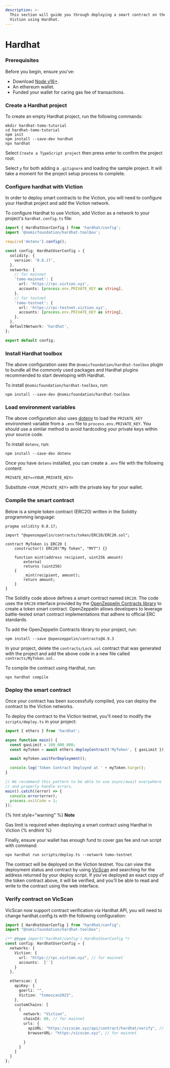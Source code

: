 ```yaml
---
description: >-
  This section will guide you through deploying a smart contract on the
  Viction using Hardhat.
---
```


# Hardhat

### Prerequisites[​](https://docs.linea.build/build-on-linea/quickstart/deploy-smart-contract/hardhat#prerequisites) <a href="#user-content-prerequisites" id="user-content-prerequisites"></a>

Before you begin, ensure you've:

* Download [Node v16+](https://nodejs.org/en/download/).
* An ethereum wallet.
* Funded your wallet for caring gas fee of transactions.

### Create a Hardhat project[​](https://docs.base.org/guides/deploy-smart-contracts#node-v18)

To create an empty Hardhat project, run the following commands:

```
mkdir hardhat-tomo-tutorial
cd hardhat-tomo-tutorial
npm init
npm install --save-dev hardhat
npx hardhat
```

Select `Create a TypeScript project` then press _enter_ to confirm the project root.

Select `y` for both adding a `.gitignore` and loading the sample project. It will take a moment for the project setup process to complete.

### Configure hardhat with Viction

In order to deploy smart contracts to the Viction, you will need to configure your Hardhat project and add the Viction network.

To configure Hardhat to use Viction, add Viction as a network to your project's `hardhat.config.ts` file:

```typescript
import { HardhatUserConfig } from 'hardhat/config';
import '@nomicfoundation/hardhat-toolbox';

require('dotenv').config();

const config: HardhatUserConfig = {
  solidity: {
    version: '0.8.17',
  },
  networks: {
    // for mainnet
    'tomo-mainnet': {
      url: 'https://rpc.viction.xyz',
      accounts: [process.env.PRIVATE_KEY as string],
    },
    // for testnet
    'tomo-testnet': {
      url: 'https://rpc-testnet.viction.xyz',
      accounts: [process.env.PRIVATE_KEY as string],
    },
  },
  defaultNetwork: 'hardhat',
};

export default config;
```

### Install Hardhat toolbox

The above configuration uses the `@nomicfoundation/hardhat-toolbox` plugin to bundle all the commonly used packages and Hardhat plugins recommended to start developing with Hardhat.

To install `@nomicfoundation/hardhat-toolbox`, run:

```
npm install --save-dev @nomicfoundation/hardhat-toolbox
```

### Load environment variables

The above configuration also uses [dotenv](https://www.npmjs.com/package/dotenv) to load the `PRIVATE_KEY` environment variable from a `.env` file to `process.env.PRIVATE_KEY`. You should use a similar method to avoid hardcoding your private keys within your source code.

To install `dotenv`, run:

```
npm install --save-dev dotenv
```

Once you have `dotenv` installed, you can create a `.env` file with the following content:

```
PRIVATE_KEY=<YOUR_PRIVATE_KEY>
```

Substitute `<YOUR_PRIVATE_KEY>` with the private key for your wallet.

### Compile the smart contract[​](https://docs.base.org/guides/deploy-smart-contracts#compiling-the-smart-contract) <a href="#compiling-the-smart-contract" id="compiling-the-smart-contract"></a>

Below is a simple token contract (ERC20) written in the Solidity programming language:

```solidity
pragma solidity 0.8.17;

import "@openzeppelin/contracts/token/ERC20/ERC20.sol";

contract MyToken is ERC20 {
    constructor() ERC20("My Token", "MYT") {}

    function mint(address recipient, uint256 amount)
        external
        returns (uint256)
    {
        _mint(recipient, amount);
        return amount;
    }
}
```

The Solidity code above defines a smart contract named `ERC20`. The code uses the `ERC20` interface provided by the [OpenZeppelin Contracts library](https://docs.openzeppelin.com/contracts/4.x/) to create a token smart contract. OpenZeppelin allows developers to leverage battle-tested smart contract implementations that adhere to official ERC standards.

To add the OpenZeppelin Contracts library to your project, run:

```
npm install --save @openzeppelin/contracts@4.9.3
```

In your project, delete the `contracts/Lock.sol` contract that was generated with the project and add the above code in a new file called `contracts/MyToken.sol.`

To compile the contract using Hardhat, run:

```
npx hardhat compile
```

### Deploy the smart contract[​](https://docs.base.org/guides/deploy-smart-contracts#deploying-the-smart-contract) <a href="#deploying-the-smart-contract" id="deploying-the-smart-contract"></a>

Once your contract has been successfully compiled, you can deploy the contract to the Viction networks.

To deploy the contract to the Viction testnet, you'll need to modify the `scripts/deploy.ts` in your project:

```typescript
import { ethers } from 'hardhat';

async function main() {
  const gasLimit = 100_000_000;
  const myToken = await ethers.deployContract('MyToken', { gasLimit });

  await myToken.waitForDeployment();

  console.log('Token Contract Deployed at ' + myToken.target);
}

// We recommend this pattern to be able to use async/await everywhere
// and properly handle errors.
main().catch((error) => {
  console.error(error);
  process.exitCode = 1;
});
```

{% hint style="warning" %}
**Note**

Gas limit is required when deploying a smart contract using Hardhat in Viction
{% endhint %}

Finally, ensure your wallet has enough fund to cover gas fee and run script with command:

```
npx hardhat run scripts/deploy.ts --network tomo-testnet
```

The contract will be deployed on the Viction testnet. You can view the deployment status and contract by using [VicScan](https://scan-ui-testnet.viction.xyz/) and searching for the address returned by your deploy script. If you've deployed an exact copy of the token contract above, it will be verified, and you'll be able to read and write to the contract using the web interface.

### Verify contract on VicScan

VicScan now support contract verification via Hardhat API, you will need to change hardhat.config.ts with the following configuration:

```typescript
import { HardhatUserConfig } from "hardhat/config";
import "@nomicfoundation/hardhat-toolbox";

/** @type import('hardhat/config').HardhatUserConfig */
const config: HardhatUserConfig = {
  networks: {
    Viction: {
      url: "https://rpc.viction.xyz", // for mainnet
      accounts:  ['']
    }
  },

  etherscan: {
    apiKey: {
      goerli: "",
      Viction: "tomoscan2023",
    },
    customChains: [
      {
        network: "Viction",
        chainId: 88, // for mainnet
        urls: {
          apiURL: "https:/vicscan.xyz/api/contract/hardhat/verify", // for mainnet
          browserURL: "https:/vicscan.xyz", // for mainnet

        }
      }
    ]
  }
};
```
